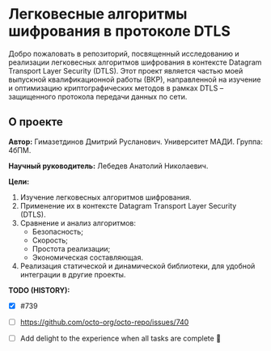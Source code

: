 # Легковесные алгоритмы шифрования в протоколе DTLS

Добро пожаловать в репозиторий, посвященный исследованию и реализации легковесных алгоритмов шифрования в контексте Datagram Transport Layer Security (DTLS). Этот проект является частью моей выпускной квалификационной работы (ВКР), направленной на изучение и оптимизацию криптографических методов в рамках DTLS – защищенного протокола передачи данных по сети.

## О проекте

**Автор:** Гимазетдинов Дмитрий Русланович. Университет МАДИ. Группа: 4бПМ.

**Научный руководитель:** Лебедев Анатолий Николаевич.

**Цели:**

1. Изучение легковесных алгоритмов шифрования.
2. Применение их в контексте Datagram Transport Layer Security (DTLS).
3. Сравнение и анализ алгоритмов:
    - Безопасность;
    - Скорость;
    - Простота реализации;
    - Экономическая составляющая.
4. Реализация статической и динамической библиотеки, для удобной интеграции в другие проекты.

**TODO (HISTORY):**

- [x] #739
- [ ] https://github.com/octo-org/octo-repo/issues/740
- [ ] Add delight to the experience when all tasks are complete :tada:

